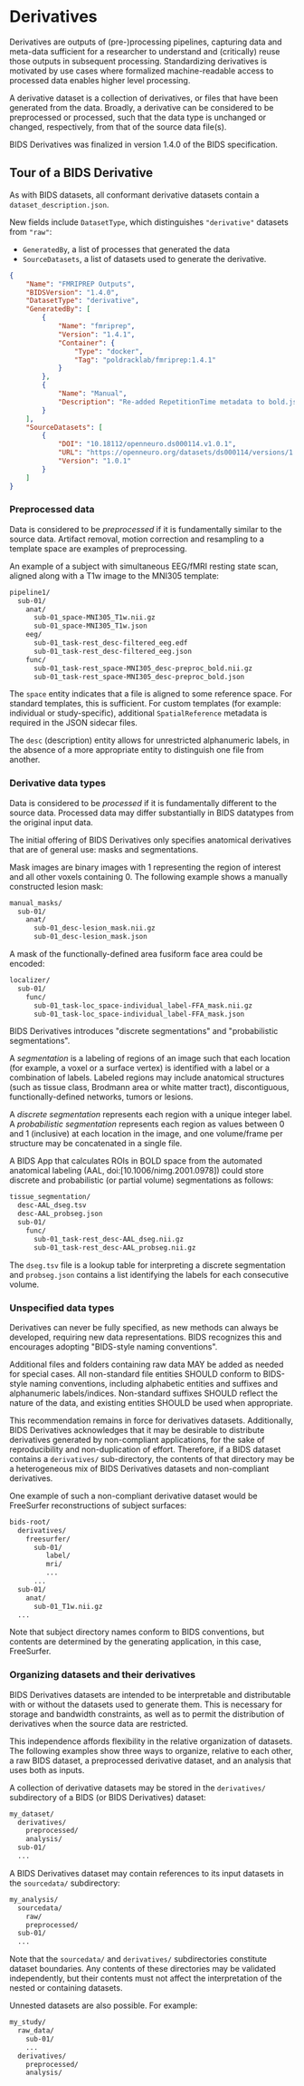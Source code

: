 # Derivatives

Derivatives are outputs of (pre-)processing pipelines, capturing data and
meta-data sufficient for a researcher to understand and (critically) reuse those
outputs in subsequent processing. Standardizing derivatives is motivated by use
cases where formalized machine-readable access to processed data enables higher
level processing.

A derivative dataset is a collection of derivatives, or files that have been
generated from the data. Broadly, a derivative can be considered to be
preprocessed or processed, such that the data type is unchanged or changed,
respectively, from that of the source data file(s).

BIDS Derivatives was finalized in version 1.4.0 of the BIDS specification.

## Tour of a BIDS Derivative

As with BIDS datasets, all conformant derivative datasets contain a
`dataset_description.json`.

New fields include `DatasetType`, which distinguishes `"derivative"` datasets
from `"raw"`:

-   `GeneratedBy`, a list of processes that generated the data
-   `SourceDatasets`, a list of datasets used to generate the derivative.

```json
{
    "Name": "FMRIPREP Outputs",
    "BIDSVersion": "1.4.0",
    "DatasetType": "derivative",
    "GeneratedBy": [
        {
            "Name": "fmriprep",
            "Version": "1.4.1",
            "Container": {
                "Type": "docker",
                "Tag": "poldracklab/fmriprep:1.4.1"
            }
        },
        {
            "Name": "Manual",
            "Description": "Re-added RepetitionTime metadata to bold.json files"
        }
    ],
    "SourceDatasets": [
        {
            "DOI": "10.18112/openneuro.ds000114.v1.0.1",
            "URL": "https://openneuro.org/datasets/ds000114/versions/1.0.1",
            "Version": "1.0.1"
        }
    ]
}
```

### Preprocessed data

Data is considered to be _preprocessed_ if it is fundamentally similar to the
source data. Artifact removal, motion correction and resampling to a template
space are examples of preprocessing.

An example of a subject with simultaneous EEG/fMRI resting state scan, aligned
along with a T1w image to the MNI305 template:

```bash
pipeline1/
  sub-01/
    anat/
      sub-01_space-MNI305_T1w.nii.gz
      sub-01_space-MNI305_T1w.json
    eeg/
      sub-01_task-rest_desc-filtered_eeg.edf
      sub-01_task-rest_desc-filtered_eeg.json
    func/
      sub-01_task-rest_space-MNI305_desc-preproc_bold.nii.gz
      sub-01_task-rest_space-MNI305_desc-preproc_bold.json
```

The `space` entity indicates that a file is aligned to some reference space. For
standard templates, this is sufficient. For custom templates (for example:
individual or study-specific), additional `SpatialReference` metadata is
required in the JSON sidecar files.

The `desc` (description) entity allows for unrestricted alphanumeric labels, in
the absence of a more appropriate entity to distinguish one file from another.

### Derivative data types

Data is considered to be _processed_ if it is fundamentally different to the
source data. Processed data may differ substantially in BIDS datatypes from the
original input data.

The initial offering of BIDS Derivatives only specifies anatomical derivatives
that are of general use: masks and segmentations.

Mask images are binary images with 1 representing the region of interest and all
other voxels containing 0. The following example shows a manually constructed
lesion mask:

```bash
manual_masks/
  sub-01/
    anat/
      sub-01_desc-lesion_mask.nii.gz
      sub-01_desc-lesion_mask.json
```

A mask of the functionally-defined area fusiform face area could be encoded:

```bash
localizer/
  sub-01/
    func/
      sub-01_task-loc_space-individual_label-FFA_mask.nii.gz
      sub-01_task-loc_space-individual_label-FFA_mask.json
```

BIDS Derivatives introduces "discrete segmentations" and "probabilistic
segmentations".

A _segmentation_ is a labeling of regions of an image such that each location
(for example, a voxel or a surface vertex) is identified with a label or a
combination of labels. Labeled regions may include anatomical structures (such
as tissue class, Brodmann area or white matter tract), discontiguous,
functionally-defined networks, tumors or lesions.

A _discrete segmentation_ represents each region with a unique integer label. A
_probabilistic segmentation_ represents each region as values between 0 and 1
(inclusive) at each location in the image, and one volume/frame per structure
may be concatenated in a single file.

A BIDS App that calculates ROIs in BOLD space from the automated anatomical
labeling (AAL, doi:[10.1006/nimg.2001.0978]) could store discrete and
probabilistic (or partial volume) segmentations as follows:

```bash
tissue_segmentation/
  desc-AAL_dseg.tsv
  desc-AAL_probseg.json
  sub-01/
    func/
      sub-01_task-rest_desc-AAL_dseg.nii.gz
      sub-01_task-rest_desc-AAL_probseg.nii.gz
```

The `dseg.tsv` file is a lookup table for interpreting a discrete segmentation
and `probseg.json` contains a list identifying the labels for each consecutive
volume.

### Unspecified data types

Derivatives can never be fully specified, as new methods can always be
developed, requiring new data representations. BIDS recognizes this and
encourages adopting "BIDS-style naming conventions".

Additional files and folders containing raw data MAY be added as needed for
special cases. All non-standard file entities SHOULD conform to BIDS-style
naming conventions, including alphabetic entities and suffixes and alphanumeric
labels/indices. Non-standard suffixes SHOULD reflect the nature of the data, and
existing entities SHOULD be used when appropriate.

This recommendation remains in force for derivatives datasets. Additionally,
BIDS Derivatives acknowledges that it may be desirable to distribute derivatives
generated by non-compliant applications, for the sake of reproducibility and
non-duplication of effort. Therefore, if a BIDS dataset contains a
`derivatives/` sub-directory, the contents of that directory may be a
heterogeneous mix of BIDS Derivatives datasets and non-compliant derivatives.

One example of such a non-compliant derivative dataset would be FreeSurfer
reconstructions of subject surfaces:

```bash
bids-root/
  derivatives/
    freesurfer/
      sub-01/
         label/
         mri/
         ...
      ...
  sub-01/
    anat/
      sub-01_T1w.nii.gz
  ...
```

Note that subject directory names conform to BIDS conventions, but contents are
determined by the generating application, in this case, FreeSurfer.

### Organizing datasets and their derivatives

BIDS Derivatives datasets are intended to be interpretable and distributable
with or without the datasets used to generate them. This is necessary for
storage and bandwidth constraints, as well as to permit the distribution of
derivatives when the source data are restricted.

This independence affords flexibility in the relative organization of datasets.
The following examples show three ways to organize, relative to each other, a
raw BIDS dataset, a preprocessed derivative dataset, and an analysis that uses
both as inputs.

A collection of derivative datasets may be stored in the `derivatives/`
subdirectory of a BIDS (or BIDS Derivatives) dataset:

```bash
my_dataset/
  derivatives/
    preprocessed/
    analysis/
  sub-01/
  ...
```

A BIDS Derivatives dataset may contain references to its input datasets in the
`sourcedata/` subdirectory:

```bash
my_analysis/
  sourcedata/
    raw/
    preprocessed/
  sub-01/
  ...
```

Note that the `sourcedata/` and `derivatives/` subdirectories constitute dataset
boundaries. Any contents of these directories may be validated independently,
but their contents must not affect the interpretation of the nested or
containing datasets.

Unnested datasets are also possible. For example:

```bash
my_study/
  raw_data/
    sub-01/
    ...
  derivatives/
    preprocessed/
    analysis/
```

<!-- TODO derivatives JSON -->
